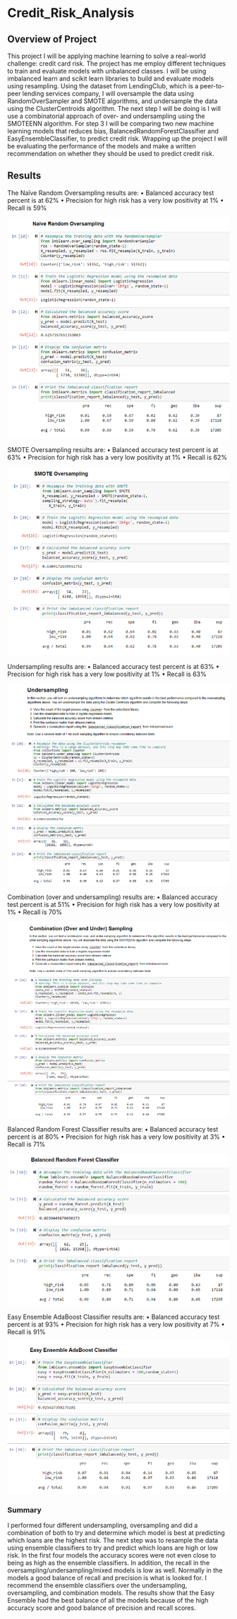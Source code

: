 # Credit_Risk_Analysis
## Overview of Project
This project I will be applying machine learning to solve a real-world challenge: credit card risk. The project has me employ different techniques to train and evaluate models with unbalanced classes. I will be using imbalanced learn and scikit learn libraries to build and evaluate models using resampling.
Using the dataset from LendingClub, which is a peer-to-peer lending services company, I will oversample the data using RandomOverSampler and SMOTE algorithms, and undersample the data using the ClusterCentroids algorithm. The next step I will be doing is I will use a combinatorial approach of over- and undersampling using the SMOTEENN algorithm. For step 3 I will be comparing two new machine learning models that reduces bias, BalancedRandomForestClassifier and EasyEnsembleClassifier, to predict credit risk. Wrapping up the project I will be evaluating the performance of the models and make a written recommendation on whether they should be used to predict credit risk.

## Results

The Naïve Random Oversampling results are:
•	Balanced accuracy test percent is at 62%
•	Precision for high risk has a very low positivity at 1%
•	Recall is 59%

![Naive_Random_Oversampling]( https://github.com/fletchrk/Credit_Risk_Analysis/blob/main/Resources/Naive_Random_Oversampling.png)

SMOTE Oversampling results are: 
•	Balanced accuracy test percent is at 63%
•	Precision for high risk has a very low positivity at 1%
•	Recall is 62%

![SMOTE_Oversampling]( https://github.com/fletchrk/Credit_Risk_Analysis/blob/main/Resources/SMOTE_Oversampling.png)

Undersampling results are: 
•	Balanced accuracy test percent is at 63%
•	Precision for high risk has a very low positivity at 1%
•	Recall is 63%

![Undersampling]( https://github.com/fletchrk/Credit_Risk_Analysis/blob/main/Resources/Undersampling.png)

Combination (over and undersampling) results are: 
•	Balanced accuracy test percent is at 51%
•	Precision for high risk has a very low positivity at 1%
•	Recall is 70%

![Combination_Over_and_Under_Sampling]( https://github.com/fletchrk/Credit_Risk_Analysis/blob/main/Resources/Combination_Over_and_Under_Sampling.png)

Balanced Random Forest Classifier results are: 
•	Balanced accuracy test percent is at 80%
•	Precision for high risk has a very low positivity at 3%
•	Recall is 71%

![ Balanced_Random_Forest_Classifier]( https://github.com/fletchrk/Credit_Risk_Analysis/blob/main/Resources/Balanced_Random_Forest_Classifier.png)

Easy Ensemble AdaBoost Classifier results are: 
•	Balanced accuracy test percent is at 93%
•	Precision for high risk has a very low positivity at 7%
•	Recall is 91%

![Easy_Ensemble_AdaBoost_Classifier]( https://github.com/fletchrk/Credit_Risk_Analysis/blob/main/Resources/Easy_Ensemble_AdaBoost_Classifier.png)

### Summary
I performed four different undersampling, oversampling and did a combination of both to try and determine which model is best at predicting which loans are the highest risk. The next step was to resample the data using ensemble classifiers to try and predict which loans are high or low risk. In the first four models the accuracy scores were not even close to being as high as the ensemble classifiers. In addition, the recall in the oversampling/undersampling/mixed models is low as well. Normally in the models a good balance of recall and precision is what is looked for. I recommend the ensemble classifiers over the undersampling, oversampling, and combination models. The results show that the Easy Ensemble had the best balance of all the models because of the high accuracy score and good balance of precision and recall scores.

